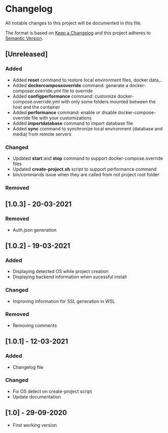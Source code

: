 # Changelog
All notable changes to this project will be documented in this file.

The format is based on [Keep a Changelog](http://keepachangelog.com/en/1.0.0/)
and this project adheres to [Semantic Version](http://semver.org/spec/v2.0.0.html).

## [Unreleased]
### Added
* Added **reset** command to restore local environment files, docker data,..
* Added **dockercomposeoverride** command: generate a docker-composer.override.yml file to override
* Added **configperformance** command: customize docker-compose.override.yml with only some folders mounted between the host and the container
* Added **performance** command: enable or disable docker-compose-override file with your customizations
* Added **importdatabase** command to import database file
* Added **sync** command to synchronize local environment (database and media) from remote servers

### Changed
* Updated **start** and **stop** command to support docker-compose.override files
* Updated **create-project.sh** script to support performance command
* bin/commands issue when they are called from not project root folder

### Removed


## [1.0.3] - 20-03-2021
### Removed
* Auth.json generation

## [1.0.2] - 19-03-2021
### Added
* Displaying detected OS while project creation
* Displaying backend information when sucessful install

### Changed
* Improving information for SSL generation in WSL

### Removed
* Removing comments


## [1.0.1] - 12-03-2021
### Added
* Changelog file

### Changed
* Fix OS detect on create-project script
* Update documentation

## [1.0] - 29-09-2020
* First working version
